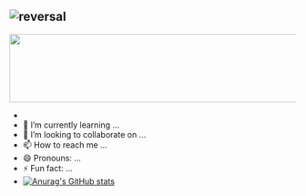 ![reversal](https://capsule-render.vercel.app/api?type=rect&text=RECT&fontAlign=30&fontSize=30&desc=Use%20theme&descAlign=60&descAlignY=50&theme=radical)
- 
<a href="https://github.com/devxb/gitanimals">
  <img
    src="https://render.gitanimals.org/lines/rjsgud49"
    width="600"
    height="120"
  />
</a>

- 
- 🌱 I’m currently learning ...
- 💞️ I’m looking to collaborate on ...
- 📫 How to reach me ...
- 😄 Pronouns: ...
- ⚡ Fun fact: ...
- [![Anurag's GitHub stats](https://github-readme-stats.vercel.app/apirjsgud49anuraghazra)](https://github.com/anuraghazra/github-readme-stats)

<!---
rjsgud49/rjsgud49 is a ✨ special ✨ repository because its `README.md` (this file) appears on your GitHub profile.
You can click the Preview link to take a look at your changes.
--->
